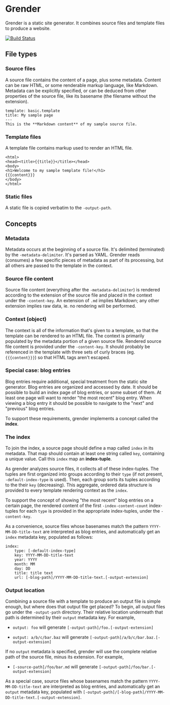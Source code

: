 # Grender

Grender is a static site generator. It combines source files and template files
to produce a website.

[![Build Status][1]][2]

[1]: https://secure.travis-ci.org/peterbourgon/grender.png
[2]: http://www.travis-ci.org/peterbourgon/grender

## File types

### Source files

A source file contains the content of a page, plus some metadata. Content can be
raw HTML, or some renderable markup language, like Markdown. Metadata can be
explicitly specified, or can be deduced from other properties of the source
file, like its basename (the filename without the extension).

```
template: basic.template
title: My sample page
---
This is the **Markdown content** of my sample source file.
```

### Template files

A template file contains markup used to render an HTML file.

```
<html>
<head><title>{{title}}</title></head>
<body>
<h1>Welcome to my sample template file!</h1>
{{{content}}}
</body>
</html>
```

### Static files

A static file is copied verbatim to the `-output-path`.


## Concepts

### Metadata

Metadata occurs at the beginning of a source file. It's delimited (terminated)
by the `-metadata-delimiter`. It's parsed as YAML. Grender reads (consumes) a
few specific pieces of metadata as part of its processing, but all others are
passed to the template in the context.

### Source file content

Source file content (everything after the `-metadata-delimiter`) is rendered
according to the extension of the source file and placed in the context under
the `-content-key`. An extension of `.md` implies Markdown; any other extension
implies raw data, ie. no rendering will be performed.

### Context (object)

The context is all of the information that's given to a template, so that the
template can be rendered to an HTML file. The context is primarily populated by
the metadata portion of a given source file. Rendered source file content is
provided under the `-content-key`. It should probably be referenced in the
template with three sets of curly braces (eg. `{{{content}}}`) so that HTML tags
aren't escaped.

### Special case: blog entries

Blog entries require additional, special treatment from the static site
generator. Blog entries are organized and accessed by date. It should be
possible to build an index page of blog entries, or some subset of them. At
least one page will want to render "the most recent" blog entry. When viewing a
blog entry it should be possible to navigate to the "next" and "previous" blog
entries.

To support these requirements, grender implements a concept called the
**index**.

### The index

To join the index, a source page should define a map called `index` in its
metadata. That map should contain at least one string called `key`, containing a
unique value. Call this `index` map an **index-tuple**.

As grender analyzes source files, it collects all of these index-tuples. The
tuples are first organized into groups according to their `type` (if not
present, `-default-index-type` is used). Then, each group sorts its tuples
according to the their `key` (decreasing). This aggregate, ordered data
structure is provided to every template rendering context as the `index`.

To support the concept of showing "the most recent" blog entries on a certain
page, the rendered content of the first `-index-content-count` index-tuples for
each `type` is provided in the appropriate index-tuples, under the
`-content-key`.

As a convenience, source files whose basenames match the pattern
`YYYY-MM-DD-title-text` are interpreted as blog entries, and automatically get
an `index` metadata key, populated as follows:

```
index:
	type: [-default-index-type]
	key: YYYY-MM-DD-title-text
	year: YYYY
	month: MM
	day: DD
	title: title text
	url: [-blog-path]/YYYY-MM-DD-title-text.[-output-extension]
```

### Output location

Combining a source file with a template to produce an output file is simple
enough, but where does that output file get placed? To begin, all output files
go under the `-output-path` directory. Their relative location underneath that
path is determined by their `output` metadata key. For example,

* `output: foo` will generate `[-output-path]/foo.[-output-extension]`

* `output: a/b/c/bar.baz` will generate
  `[-output-path]/a/b/c/bar.baz.[-output-extension]`

If no `output` metadata is specified, grender will use the complete relative
path of the source file, minus its extension. For example,

* `[-source-path]/foo/bar.md` will generate
  `[-output-path]/foo/bar.[-output-extension]`

As a special case, source files whose basenames match the pattern
`YYYY-MM-DD-title-text` are interpreted as blog entries, and automatically get
an `output` metadata key, populated with
`[-output-path]/[-blog-path]/YYYY-MM-DD-title-text.[-output-extension]`.

